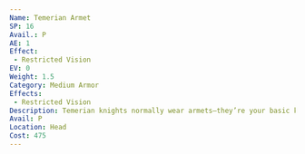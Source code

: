 ```yaml
---
Name: Temerian Armet
SP: 16
Avail.: P
AE: 1
Effect:
 - Restricted Vision
EV: 0
Weight: 1.5
Category: Medium Armor
Effects:
 - Restricted Vision
Description: Temerian knights normally wear armets—they’re your basic knight helmet. Full enclosing metal helm with pointy “nose” lookin’ face plate, and a thin slit in the front to see out of. Only problem is, the slit isn’t too easy to see out of.
Avail: P
Location: Head
Cost: 475
---
```

